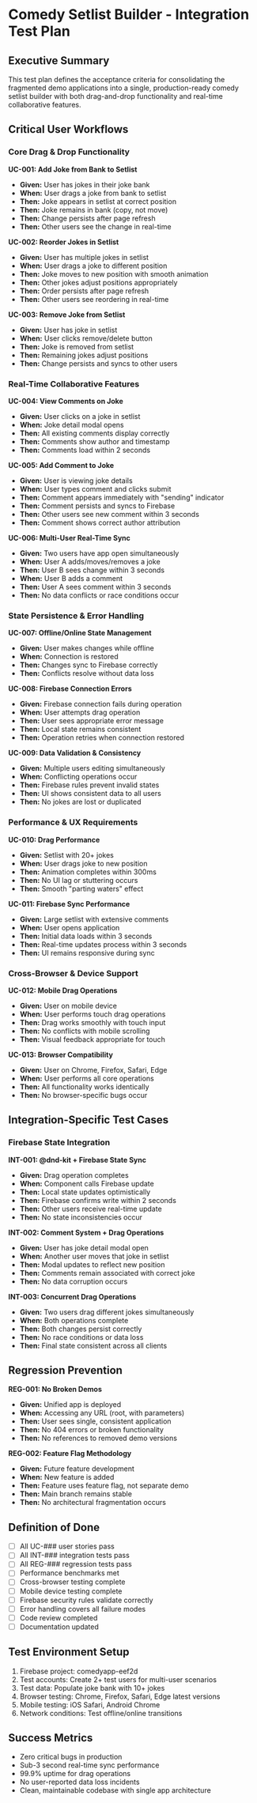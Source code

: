 # Comedy Setlist Builder - Integration Test Plan

## Executive Summary
This test plan defines the acceptance criteria for consolidating the fragmented demo applications into a single, production-ready comedy setlist builder with both drag-and-drop functionality and real-time collaborative features.

## Critical User Workflows

### Core Drag & Drop Functionality
**UC-001: Add Joke from Bank to Setlist**
- **Given:** User has jokes in their joke bank
- **When:** User drags a joke from bank to setlist
- **Then:** Joke appears in setlist at correct position
- **Then:** Joke remains in bank (copy, not move)
- **Then:** Change persists after page refresh
- **Then:** Other users see the change in real-time

**UC-002: Reorder Jokes in Setlist**
- **Given:** User has multiple jokes in setlist
- **When:** User drags a joke to different position
- **Then:** Joke moves to new position with smooth animation
- **Then:** Other jokes adjust positions appropriately
- **Then:** Order persists after page refresh
- **Then:** Other users see reordering in real-time

**UC-003: Remove Joke from Setlist**
- **Given:** User has joke in setlist
- **When:** User clicks remove/delete button
- **Then:** Joke is removed from setlist
- **Then:** Remaining jokes adjust positions
- **Then:** Change persists and syncs to other users

### Real-Time Collaborative Features
**UC-004: View Comments on Joke**
- **Given:** User clicks on a joke in setlist
- **When:** Joke detail modal opens
- **Then:** All existing comments display correctly
- **Then:** Comments show author and timestamp
- **Then:** Comments load within 2 seconds

**UC-005: Add Comment to Joke**
- **Given:** User is viewing joke details
- **When:** User types comment and clicks submit
- **Then:** Comment appears immediately with "sending" indicator
- **Then:** Comment persists and syncs to Firebase
- **Then:** Other users see new comment within 3 seconds
- **Then:** Comment shows correct author attribution

**UC-006: Multi-User Real-Time Sync**
- **Given:** Two users have app open simultaneously
- **When:** User A adds/moves/removes a joke
- **Then:** User B sees change within 3 seconds
- **When:** User B adds a comment
- **Then:** User A sees comment within 3 seconds
- **Then:** No data conflicts or race conditions occur

### State Persistence & Error Handling
**UC-007: Offline/Online State Management**
- **Given:** User makes changes while offline
- **When:** Connection is restored
- **Then:** Changes sync to Firebase correctly
- **Then:** Conflicts resolve without data loss

**UC-008: Firebase Connection Errors**
- **Given:** Firebase connection fails during operation
- **When:** User attempts drag operation
- **Then:** User sees appropriate error message
- **Then:** Local state remains consistent
- **Then:** Operation retries when connection restored

**UC-009: Data Validation & Consistency**
- **Given:** Multiple users editing simultaneously
- **When:** Conflicting operations occur
- **Then:** Firebase rules prevent invalid states
- **Then:** UI shows consistent data to all users
- **Then:** No jokes are lost or duplicated

### Performance & UX Requirements
**UC-010: Drag Performance**
- **Given:** Setlist with 20+ jokes
- **When:** User drags joke to new position
- **Then:** Animation completes within 300ms
- **Then:** No UI lag or stuttering occurs
- **Then:** Smooth "parting waters" effect

**UC-011: Firebase Sync Performance**
- **Given:** Large setlist with extensive comments
- **When:** User opens application
- **Then:** Initial data loads within 3 seconds
- **Then:** Real-time updates process within 3 seconds
- **Then:** UI remains responsive during sync

### Cross-Browser & Device Support
**UC-012: Mobile Drag Operations**
- **Given:** User on mobile device
- **When:** User performs touch drag operations
- **Then:** Drag works smoothly with touch input
- **Then:** No conflicts with mobile scrolling
- **Then:** Visual feedback appropriate for touch

**UC-013: Browser Compatibility**
- **Given:** User on Chrome, Firefox, Safari, Edge
- **When:** User performs all core operations
- **Then:** All functionality works identically
- **Then:** No browser-specific bugs occur

## Integration-Specific Test Cases

### Firebase State Integration
**INT-001: @dnd-kit + Firebase State Sync**
- **Given:** Drag operation completes
- **When:** Component calls Firebase update
- **Then:** Local state updates optimistically
- **Then:** Firebase confirms write within 2 seconds
- **Then:** Other users receive real-time update
- **Then:** No state inconsistencies occur

**INT-002: Comment System + Drag Operations**
- **Given:** User has joke detail modal open
- **When:** Another user moves that joke in setlist
- **Then:** Modal updates to reflect new position
- **Then:** Comments remain associated with correct joke
- **Then:** No data corruption occurs

**INT-003: Concurrent Drag Operations**
- **Given:** Two users drag different jokes simultaneously
- **When:** Both operations complete
- **Then:** Both changes persist correctly
- **Then:** No race conditions or data loss
- **Then:** Final state consistent across all clients

## Regression Prevention
**REG-001: No Broken Demos**
- **Given:** Unified app is deployed
- **When:** Accessing any URL (root, with parameters)
- **Then:** User sees single, consistent application
- **Then:** No 404 errors or broken functionality
- **Then:** No references to removed demo versions

**REG-002: Feature Flag Methodology**
- **Given:** Future feature development
- **When:** New feature is added
- **Then:** Feature uses feature flag, not separate demo
- **Then:** Main branch remains stable
- **Then:** No architectural fragmentation occurs

## Definition of Done
- [ ] All UC-### user stories pass
- [ ] All INT-### integration tests pass
- [ ] All REG-### regression tests pass
- [ ] Performance benchmarks met
- [ ] Cross-browser testing complete
- [ ] Mobile device testing complete
- [ ] Firebase security rules validate correctly
- [ ] Error handling covers all failure modes
- [ ] Code review completed
- [ ] Documentation updated

## Test Environment Setup
1. Firebase project: comedyapp-eef2d
2. Test accounts: Create 2+ test users for multi-user scenarios
3. Test data: Populate joke bank with 10+ jokes
4. Browser testing: Chrome, Firefox, Safari, Edge latest versions
5. Mobile testing: iOS Safari, Android Chrome
6. Network conditions: Test offline/online transitions

## Success Metrics
- Zero critical bugs in production
- Sub-3 second real-time sync performance
- 99.9% uptime for drag operations
- No user-reported data loss incidents
- Clean, maintainable codebase with single app architecture